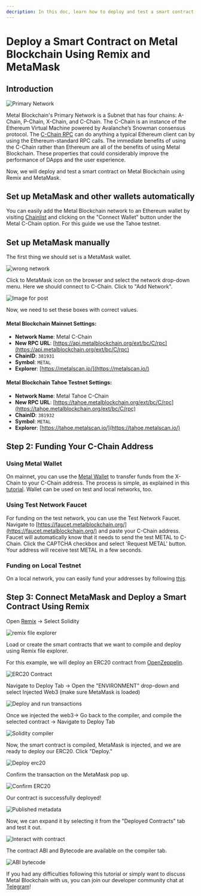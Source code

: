 ```yaml
---
decription: In this doc, learn how to deploy and test a smart contract on Metal Blockchain using Remix and MetaMask.
---
```


# Deploy a Smart Contract on Metal Blockchain Using Remix and MetaMask

## Introduction

![Primary Network](</img/image(21).png>)

Metal Blockchain's Primary Network is a Subnet that has four chains: A-Chain, P-Chain, X-Chain,
and C-Chain. The C-Chain is an instance of the Ethereum Virtual Machine powered
by Avalanche’s Snowman consensus protocol. The [C-Chain
RPC](../../apis/metalgo/apis/c-chain.md) can do anything a typical Ethereum
client can by using the Ethereum-standard RPC calls. The immediate benefits of
using the C-Chain rather than Ethereum are all of the benefits of using
Metal Blockchain. These properties that could considerably improve the performance of
DApps and the user experience.

Now, we will deploy and test a smart contract on Metal Blockchain using Remix and MetaMask.


## Set up MetaMask and other wallets automatically

You can easily add the Metal Blockchain network to an Ethereum wallet by visiting [Chainlist](https://chainlist.org/?search=metal) and clicking on the "Connect Wallet" button under the Metal C-Chain option. For this guide we use the Tahoe testnet.

## Set up MetaMask manually

The first thing we should set is a MetaMask wallet.

![wrong network](https://i.imgur.com/N7og5JJ.jpg)

Click to MetaMask icon on the browser and select the network drop-down menu.
Here we should connect to C-Chain. Click to "Add Network".

![Image for post](https://miro.medium.com/max/989/1*Y7O1bBeTWnuQBAqTnwmqUQ.png)

Now, we need to set these boxes with correct values.

#### **Metal Blockchain Mainnet Settings:**

- **Network Name**: Metal C-Chain
- **New RPC URL**: [https://api.metalblockchain.org/ext/bc/C/rpc](https://api.metalblockchain.org/ext/bc/C/rpc)
- **ChainID**: `381931`
- **Symbol**: `METAL`
- **Explorer**: [https://metalscan.io/](https://metalscan.io/)

#### **Metal Blockchain Tahoe Testnet Settings:**

- **Network Name**: Metal Tahoe C-Chain
- **New RPC URL**: [https://tahoe.metalblockchain.org/ext/bc/C/rpc](https://tahoe.metalblockchain.org/ext/bc/C/rpc)
- **ChainID**: `381932`
- **Symbol**: `METAL`
- **Explorer**: [https://tahoe.metalscan.io/](https://tahoe.metalscan.io/)

## Step 2: Funding Your C-Chain Address

### **Using Metal Wallet**

On mainnet, you can use the [Metal
Wallet](https://wallet.metalblockchain.org/) to transfer funds from the X-Chain to your
C-Chain address. The process is simple, as explained in this
[tutorial](https://metalstaking.com/how-to-transfer-cross-chain-in-the-metal-wallet).
Wallet can be used on test and local networks, too.

### **Using Test Network Faucet**

For funding on the test network, you can use the Test Network Faucet. Navigate
to [https://faucet.metalblockchain.org/](https://faucet.metalblockchain.org/) and paste your
C-Chain address. Faucet will automatically know that it needs to send the test
METAL to C-Chain. Click the CAPTCHA checkbox and select 'Request METAL' button.
Your address will receive test METAL in a few seconds.

### Funding on Local Testnet

On a local network, you can easily fund your addresses by following [this](../../quickstart/create-a-local-test-network.md#getting-avax).

## Step 3: Connect MetaMask and Deploy a Smart Contract Using Remix

Open [Remix](https://remix.ethereum.org/) -&gt; Select Solidity

![remix file explorer](/img/remix-file-explorer.png)

Load or create the smart contracts that we want to compile and deploy using Remix file explorer.

For this example, we will deploy an ERC20 contract from [OpenZeppelin](https://openzeppelin.com/contracts).

![ERC20 Contract](/img/erc20-contract.png)

Navigate to Deploy Tab -&gt; Open the "ENVIRONMENT" drop-down and select
Injected Web3 (make sure MetaMask is loaded)

![Deploy and run transactions](/img/deploy-and-run-transactions.png)

Once we injected the web3-&gt; Go back to the compiler, and compile the selected
contract -&gt; Navigate to Deploy Tab

![Solidity compiler](/img/solidity-compiler.png)

Now, the smart contract is compiled, MetaMask is injected, and we are ready to
deploy our ERC20. Click "Deploy."

![Deploy erc20](/img/deploy-erc20.png)

Confirm the transaction on the MetaMask pop up.

![Confirm ERC20](https://i.imgur.com/40B6ph4.jpg)

Our contract is successfully deployed!

![Published metadata](/img/published-metadata.png)

Now, we can expand it by selecting it from the "Deployed Contracts" tab and test it out.

![Interact with contract](/img/interact-with-contract.png)

The contract ABI and Bytecode are available on the compiler tab.

![ABI bytecode](/img/abi-bytecode.png)

If you had any difficulties following this tutorial or simply want to discuss
Metal Blockchain with us, you can join our developer community chat at
[Telegram](https://t.me/metaldevelopers)!
